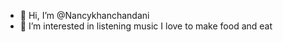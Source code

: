 - 👋 Hi, I’m @Nancykhanchandani
- 👀 I’m interested in listening music
  I love to make food and eat 

<!---
Nancykhanchandani/Nancykhanchandani is a ✨ special ✨ repository because its `README.md` (this file) appears on your GitHub profile.
You can click the Preview link to take a look at your changes.
--->
